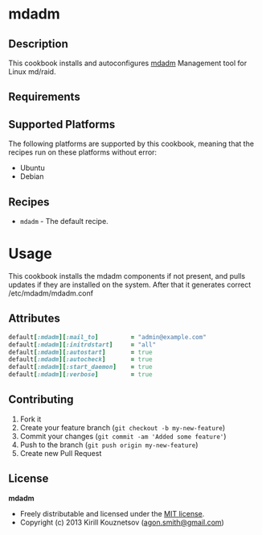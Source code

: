 # mdadm

## Description

This cookbook installs and autoconfigures [mdadm](http://neil.brown.name/git/mdadm) Management tool for Linux md/raid.

## Requirements

## Supported Platforms

The following platforms are supported by this cookbook, meaning that the recipes run on these platforms without error:

* Ubuntu
* Debian


## Recipes

* `mdadm` - The default recipe.

# Usage

This cookbook installs the mdadm components if not present, and pulls updates if they are installed on the system.
After that it generates correct /etc/mdadm/mdadm.conf


## Attributes

```ruby
default[:mdadm][:mail_to]         = "admin@example.com"
default[:mdadm][:initrdstart]     = "all"
default[:mdadm][:autostart]       = true
default[:mdadm][:autocheck]       = true
default[:mdadm][:start_daemon]    = true
default[:mdadm][:verbose]         = true
```


## Contributing

1. Fork it
2. Create your feature branch (`git checkout -b my-new-feature`)
3. Commit your changes (`git commit -am 'Added some feature'`)
4. Push to the branch (`git push origin my-new-feature`)
5. Create new Pull Request


## License

**mdadm**

* Freely distributable and licensed under the [MIT license](http://phlipper.mit-license.org/2012/license.html).
* Copyright (c) 2013 Kirill Kouznetsov (<agon.smith@gmail.com>)
